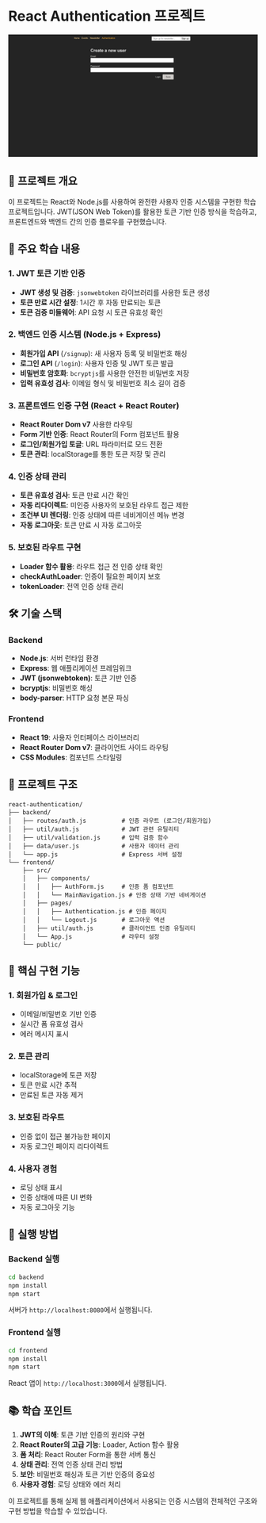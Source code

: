 # React Authentication 프로젝트

![React Authentication](./frontend/public/react-authentication.png)

## 📖 프로젝트 개요

이 프로젝트는 React와 Node.js를 사용하여 완전한 사용자 인증 시스템을 구현한 학습 프로젝트입니다. JWT(JSON Web Token)를 활용한 토큰 기반 인증 방식을 학습하고, 프론트엔드와 백엔드 간의 인증 플로우를 구현했습니다.

## 🚀 주요 학습 내용

### 1. JWT 토큰 기반 인증

- **JWT 생성 및 검증**: `jsonwebtoken` 라이브러리를 사용한 토큰 생성
- **토큰 만료 시간 설정**: 1시간 후 자동 만료되는 토큰
- **토큰 검증 미들웨어**: API 요청 시 토큰 유효성 확인

### 2. 백엔드 인증 시스템 (Node.js + Express)

- **회원가입 API** (`/signup`): 새 사용자 등록 및 비밀번호 해싱
- **로그인 API** (`/login`): 사용자 인증 및 JWT 토큰 발급
- **비밀번호 암호화**: `bcryptjs`를 사용한 안전한 비밀번호 저장
- **입력 유효성 검사**: 이메일 형식 및 비밀번호 최소 길이 검증

### 3. 프론트엔드 인증 구현 (React + React Router)

- **React Router Dom v7** 사용한 라우팅
- **Form 기반 인증**: React Router의 Form 컴포넌트 활용
- **로그인/회원가입 토글**: URL 파라미터로 모드 전환
- **토큰 관리**: localStorage를 통한 토큰 저장 및 관리

### 4. 인증 상태 관리

- **토큰 유효성 검사**: 토큰 만료 시간 확인
- **자동 리다이렉트**: 미인증 사용자의 보호된 라우트 접근 제한
- **조건부 UI 렌더링**: 인증 상태에 따른 네비게이션 메뉴 변경
- **자동 로그아웃**: 토큰 만료 시 자동 로그아웃

### 5. 보호된 라우트 구현

- **Loader 함수 활용**: 라우트 접근 전 인증 상태 확인
- **checkAuthLoader**: 인증이 필요한 페이지 보호
- **tokenLoader**: 전역 인증 상태 관리

## 🛠️ 기술 스택

### Backend

- **Node.js**: 서버 런타임 환경
- **Express**: 웹 애플리케이션 프레임워크
- **JWT (jsonwebtoken)**: 토큰 기반 인증
- **bcryptjs**: 비밀번호 해싱
- **body-parser**: HTTP 요청 본문 파싱

### Frontend

- **React 19**: 사용자 인터페이스 라이브러리
- **React Router Dom v7**: 클라이언트 사이드 라우팅
- **CSS Modules**: 컴포넌트 스타일링

## 📁 프로젝트 구조

```
react-authentication/
├── backend/
│   ├── routes/auth.js          # 인증 라우트 (로그인/회원가입)
│   ├── util/auth.js            # JWT 관련 유틸리티
│   ├── util/validation.js      # 입력 검증 함수
│   ├── data/user.js            # 사용자 데이터 관리
│   └── app.js                  # Express 서버 설정
└── frontend/
    ├── src/
    │   ├── components/
    │   │   ├── AuthForm.js     # 인증 폼 컴포넌트
    │   │   └── MainNavigation.js # 인증 상태 기반 네비게이션
    │   ├── pages/
    │   │   ├── Authentication.js # 인증 페이지
    │   │   └── Logout.js       # 로그아웃 액션
    │   ├── util/auth.js        # 클라이언트 인증 유틸리티
    │   └── App.js              # 라우터 설정
    └── public/
```

## 🔑 핵심 구현 기능

### 1. 회원가입 & 로그인

- 이메일/비밀번호 기반 인증
- 실시간 폼 유효성 검사
- 에러 메시지 표시

### 2. 토큰 관리

- localStorage에 토큰 저장
- 토큰 만료 시간 추적
- 만료된 토큰 자동 제거

### 3. 보호된 라우트

- 인증 없이 접근 불가능한 페이지
- 자동 로그인 페이지 리다이렉트

### 4. 사용자 경험

- 로딩 상태 표시
- 인증 상태에 따른 UI 변화
- 자동 로그아웃 기능

## 🚦 실행 방법

### Backend 실행

```bash
cd backend
npm install
npm start
```

서버가 `http://localhost:8080`에서 실행됩니다.

### Frontend 실행

```bash
cd frontend
npm install
npm start
```

React 앱이 `http://localhost:3000`에서 실행됩니다.

## 📚 학습 포인트

1. **JWT의 이해**: 토큰 기반 인증의 원리와 구현
2. **React Router의 고급 기능**: Loader, Action 함수 활용
3. **폼 처리**: React Router Form을 통한 서버 통신
4. **상태 관리**: 전역 인증 상태 관리 방법
5. **보안**: 비밀번호 해싱과 토큰 기반 인증의 중요성
6. **사용자 경험**: 로딩 상태와 에러 처리

이 프로젝트를 통해 실제 웹 애플리케이션에서 사용되는 인증 시스템의 전체적인 구조와 구현 방법을 학습할 수 있었습니다.
